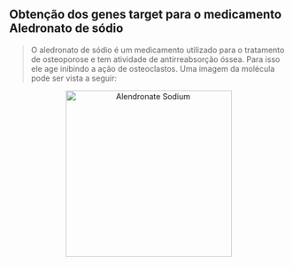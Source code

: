 ## Obtenção dos genes target para o medicamento Aledronato de sódio

> O aledronato de sódio é um medicamento utilizado para o tratamento de osteoporose e tem atividade de antirreabsorção óssea.
> Para isso ele age inibindo a ação de osteoclastos. Uma imagem da molécula pode ser vista a seguir:

<p align="center">
 <img width="300" height="300" alt="Alendronate Sodium" src="https://github.com/user-attachments/assets/e408bda6-32f9-4a31-8f4b-2006ec879c7e" />
<p/>
